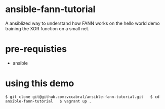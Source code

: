 # ansible-fann-tutorial
A ansiblized way to understand how FANN works on the hello world demo training the XOR function on a small net.

# pre-requisties
 * ansible

# using this demo

`
$ git clone git@github.com:vccabral/ansible-fann-tutorial.git  
$ cd ansible-fann-tutorial  
$ vagrant up . 
`
